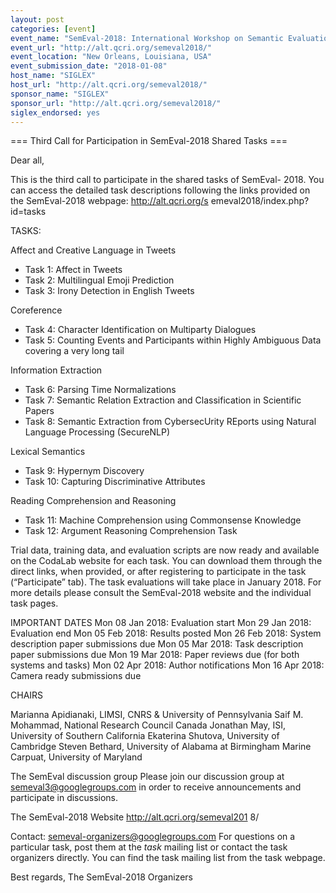 ```yaml
---
layout: post
categories: [event]
event_name: "SemEval-2018: International Workshop on Semantic Evaluation"
event_url: "http://alt.qcri.org/semeval2018/"
event_location: "New Orleans, Louisiana, USA"
event_submission_date: "2018-01-08"
host_name: "SIGLEX"
host_url: "http://alt.qcri.org/semeval2018/"
sponsor_name: "SIGLEX"
sponsor_url: "http://alt.qcri.org/semeval2018/"
siglex_endorsed: yes
---
```

=== Third Call for Participation in SemEval-2018 Shared Tasks ===

Dear all,

This is the third call to participate in the shared tasks of SemEval-
2018. You can 
access the detailed task descriptions following the links provided on 
the 
SemEval-2018 webpage: <http://alt.qcri.org/s> emeval2018/index.php?
id=tasks

TASKS:

Affect and Creative Language in Tweets
 * Task 1: Affect in Tweets
 * Task 2: Multilingual Emoji Prediction
 * Task 3: Irony Detection in English Tweets

Coreference
 * Task 4: Character Identification on Multiparty Dialogues
 * Task 5: Counting Events and Participants within Highly 
Ambiguous Data 
covering a very long tail

Information Extraction
 * Task 6: Parsing Time Normalizations
 * Task 7: Semantic Relation Extraction and Classification in 
Scientific 
Papers
 * Task 8: Semantic Extraction from CybersecUrity REports using 
Natural 
Language Processing (SecureNLP)

Lexical Semantics
 * Task 9: Hypernym Discovery
 * Task 10: Capturing Discriminative Attributes

Reading Comprehension and Reasoning
 * Task 11: Machine Comprehension using Commonsense 
Knowledge
 * Task 12: Argument Reasoning Comprehension Task

Trial data, training data, and evaluation scripts are now ready and 
available on 
the CodaLab website for each task. You can download them through 
the direct 
links, when provided, or after registering to participate in the task 
(“Participate” 
tab). The task evaluations will take place in January 2018. For more 
details 
please consult the SemEval-2018 website and the individual task 
pages.

IMPORTANT DATES
Mon 08 Jan 2018: Evaluation start
Mon 29 Jan 2018: Evaluation end
Mon 05 Feb 2018: Results posted
Mon 26 Feb 2018: System description paper submissions due 
Mon 05 Mar 2018: Task description paper submissions due 
Mon 19 Mar 2018: Paper reviews due (for both systems and tasks)
Mon 02 Apr 2018: Author notifications
Mon 16 Apr 2018: Camera ready submissions due

CHAIRS

Marianna Apidianaki, LIMSI, CNRS & University of Pennsylvania
Saif M. Mohammad, National Research Council Canada
Jonathan May, ISI, University of Southern California
Ekaterina Shutova, University of Cambridge
Steven Bethard, University of Alabama at Birmingham
Marine Carpuat, University of Maryland

The SemEval discussion group
Please join our discussion group at semeval3@googlegroups.com in 
order to 
receive announcements and participate in discussions.

The SemEval-2018 Website
<http://alt.qcri.org/semeval201> 8/

Contact: semeval-organizers@googlegroups.com
For questions on a particular task, post them at the *task* mailing list 
or 
contact the task organizers directly. You can find the task mailing list 
from the 
task webpage.


Best regards,
The SemEval-2018 Organizers

